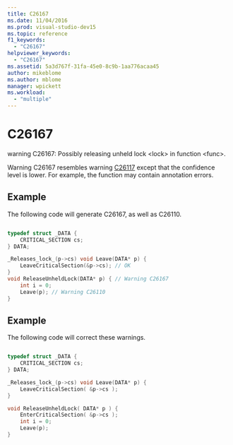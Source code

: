 ```yaml
---
title: C26167
ms.date: 11/04/2016
ms.prod: visual-studio-dev15
ms.topic: reference
f1_keywords:
  - "C26167"
helpviewer_keywords:
  - "C26167"
ms.assetid: 5a3d767f-31fa-45e0-8c9b-1aa776acaa45
author: mikeblome
ms.author: mblome
manager: wpickett
ms.workload:
  - "multiple"
---
```

# C26167
warning C26167: Possibly releasing unheld lock \<lock> in function \<func>.

 Warning C26167 resembles warning [C26117](../code-quality/c26117.md) except that the confidence level is lower. For example, the function may contain annotation errors.

## Example
 The following code will generate C26167, as well as C26110.

```cpp

typedef struct _DATA {
    CRITICAL_SECTION cs;
} DATA;

_Releases_lock_(p->cs) void Leave(DATA* p) {
    LeaveCriticalSection(&p->cs); // OK
}
void ReleaseUnheldLock(DATA* p) { // Warning C26167
    int i = 0;
    Leave(p); // Warning C26110
}
```

## Example
 The following code will correct these warnings.

```cpp

typedef struct _DATA {
    CRITICAL_SECTION cs;
} DATA;

_Releases_lock_(p->cs) void Leave(DATA* p) {
    LeaveCriticalSection( &p->cs );
}

void ReleaseUnheldLock( DATA* p ) {
    EnterCriticalSection( &p->cs );
    int i = 0;
    Leave(p);
}
```